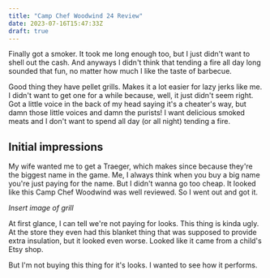 ```yaml
---
title: "Camp Chef Woodwind 24 Review"
date: 2023-07-16T15:47:33Z
draft: true
---
```


Finally got a smoker.  It took me long enough too, but I just didn't want to shell out
the cash.  And anyways I didn't think that tending a fire all day long sounded that fun,
no matter how much I like the taste of barbecue.

Good thing they have pellet grills.  Makes it a lot easier for lazy jerks like me.  I
didn't want to get one for a while because, well, it just didn't seem right.  Got a
little voice in the back of my head saying it's a cheater's way, but damn those little
voices and damn the purists!  I want delicious smoked meats and I don't want to spend
all day (or all night) tending a fire.

## Initial impressions

My wife wanted me to get a Traeger, which makes since because they're the biggest name
in the game.  Me, I always think when you buy a big name you're just paying for the
name.  But I didn't wanna go too cheap.  It looked like this Camp Chef Woodwind was well
reviewed.  So I went out and got it.

_Insert image of grill_

At first glance, I can tell we're not paying for looks.  This thing is kinda ugly.  At
the store they even had this blanket thing that was supposed to provide extra
insulation, but it looked even worse.  Looked like it came from a child's Etsy shop.

But I'm not buying this thing for it's looks.  I wanted to see how it performs.
